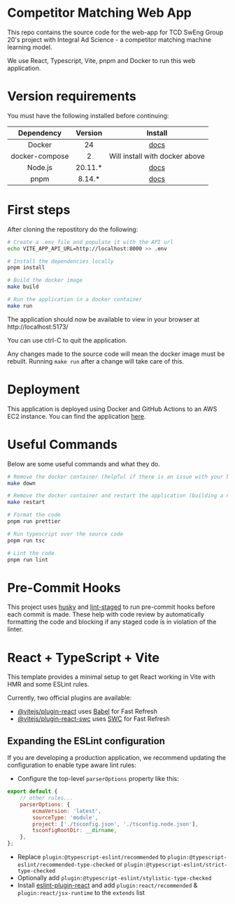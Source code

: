 # Competitor Matching Web App

This repo contains the source code for the web-app for TCD SwEng Group 20's project with Integral Ad Science - a competitor matching machine learning model.

We use React, Typescript, Vite, pnpm and Docker to run this web application.

# Version requirements

You must have the following installed before continuing:

|   Dependency   | Version  |                   Install                   |
| :------------: | :------: | :-----------------------------------------: |
|     Docker     |    24    | [docs](https://docs.docker.com/get-docker/) |
| docker-compose |    2     |       Will install with docker above        |
|    Node.js     | 20.11.\* |   [docs](https://nodejs.org/en/download)    |
|      pnpm      | 8.14.\*  |    [docs](https://pnpm.io/installation)     |

# First steps

After cloning the repostitory do the following:

```bash
# Create a .env file and populate it with the API url
echo VITE_APP_API_URL=http://localhost:8000 >> .env

# Install the dependencies locally
pnpm install

# Build the docker image
make build

# Run the application in a docker container
make run
```

The application should now be available to view in your browser at http://localhost:5173/

You can use ctrl-C to quit the application.

Any changes made to the source code will mean the docker image must be rebuilt. Running `make run` after a change will take care of this.

# Deployment

This application is deployed using Docker and GitHub Actions to an AWS EC2 instance.
You can find the application [here](http://ec2-34-243-132-123.eu-west-1.compute.amazonaws.com/).

# Useful Commands

Below are some useful commands and what they do.

```bash
# Remove the docker container (helpful if there is an issue with your build such as caching old dependencies)
make down

# Remove the docker container and restart the application (building a new container)
make restart

# Format the code
pnpm run prettier

# Run typescript over the source code
pnpm run tsc

# Lint the code
pnpm run lint
```

# Pre-Commit Hooks

This project uses [husky](https://github.com/typicode/husky) and [lint-staged](https://www.npmjs.com/package/lint-staged?activeTab=readme) to run pre-commit hooks before each commit is made. These help with code review by automatically formatting the code and blocking if any staged code is in violation of the linter.

# React + TypeScript + Vite

This template provides a minimal setup to get React working in Vite with HMR and some ESLint rules.

Currently, two official plugins are available:

-   [@vitejs/plugin-react](https://github.com/vitejs/vite-plugin-react/blob/main/packages/plugin-react/README.md) uses [Babel](https://babeljs.io/) for Fast Refresh
-   [@vitejs/plugin-react-swc](https://github.com/vitejs/vite-plugin-react-swc) uses [SWC](https://swc.rs/) for Fast Refresh

## Expanding the ESLint configuration

If you are developing a production application, we recommend updating the configuration to enable type aware lint rules:

-   Configure the top-level `parserOptions` property like this:

```js
export default {
    // other rules...
    parserOptions: {
        ecmaVersion: 'latest',
        sourceType: 'module',
        project: ['./tsconfig.json', './tsconfig.node.json'],
        tsconfigRootDir: __dirname,
    },
};
```

-   Replace `plugin:@typescript-eslint/recommended` to `plugin:@typescript-eslint/recommended-type-checked` or `plugin:@typescript-eslint/strict-type-checked`
-   Optionally add `plugin:@typescript-eslint/stylistic-type-checked`
-   Install [eslint-plugin-react](https://github.com/jsx-eslint/eslint-plugin-react) and add `plugin:react/recommended` & `plugin:react/jsx-runtime` to the `extends` list
